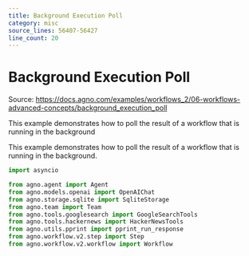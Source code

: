 ```yaml
---
title: Background Execution Poll
category: misc
source_lines: 56407-56427
line_count: 20
---
```


# Background Execution Poll
Source: https://docs.agno.com/examples/workflows_2/06-workflows-advanced-concepts/background_execution_poll

This example demonstrates how to poll the result of a workflow that is running in the background

This example demonstrates how to poll the result of a workflow that is running in the background.

```python background_execution_poll.py
import asyncio

from agno.agent import Agent
from agno.models.openai import OpenAIChat
from agno.storage.sqlite import SqliteStorage
from agno.team import Team
from agno.tools.googlesearch import GoogleSearchTools
from agno.tools.hackernews import HackerNewsTools
from agno.utils.pprint import pprint_run_response
from agno.workflow.v2.step import Step
from agno.workflow.v2.workflow import Workflow

